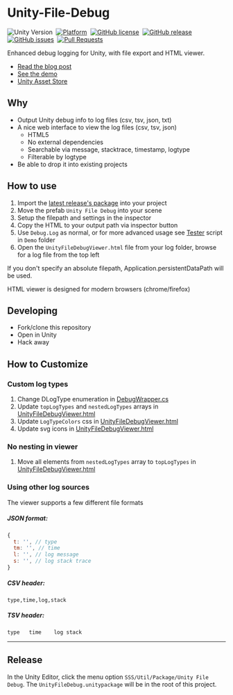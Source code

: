 # Unity-File-Debug
![Unity Version][unity-badge]&nbsp;
[![Platform][platform-badge]][repo]&nbsp;
[![GitHub license][license-badge]][license]&nbsp;
[![GitHub release][version-badge]][releases]&nbsp;
[![GitHub issues][issues-badge]][issues]&nbsp;
[![Pull Requests][pr-badge]][pulls]&nbsp;

Enhanced debug logging for Unity, with file export and HTML viewer. 
- [Read the blog post](http://www.sacredseedstudio.com/blog/2016/06/05/Output-the-Unity-console-to-file)
- [See the demo](http://www.sacredseedstudio.com/Unity-File-Debug/)
- [Unity Asset Store](https://assetstore.unity.com/packages/tools/utilities/unity-file-debug-72250)

## Why
- Output Unity debug info to log files (csv, tsv, json, txt)
- A nice web interface to view the log files (csv, tsv, json)
  - HTML5
  - No external dependencies
  - Searchable via message, stacktrace, timestamp, logtype
  - Filterable by logtype
- Be able to drop it into existing projects

## How to use
1. Import the [latest release's package](https://github.com/Sacred-Seed-Studio/Unity-File-Debug/releases) into your project
2. Move the prefab `Unity File Debug` into your scene
3. Setup the filepath and settings in the inspector
4. Copy the HTML to your output path via inspector button
5. Use `Debug.Log` as normal, or for more advanced usage see [Tester](/Assets/UnityFileDebug/Demo/Tester.cs) script in `Demo` folder
6. Open the `UnityFileDebugViewer.html` file from your log folder, browse for a log file from the top left

If you don't specify an absolute filepath, Application.persistentDataPath will be used.

HTML viewer is designed for modern browsers (chrome/firefox)

## Developing
- Fork/clone this repository
- Open in Unity
- Hack away

## How to Customize
### Custom log types
1. Change DLogType enumeration in [DebugWrapper.cs](/Assets/UnityFileDebug/Lib/Logger/Scripts/DebugWrapper.cs)
2. Update `topLogTypes` and `nestedLogTypes` arrays in [UnityFileDebugViewer.html](/Assets/UnityFileDebug/Lib/Viewer/UnityFileDebugViewer.cs)
3. Update `LogTypeColors` css in [UnityFileDebugViewer.html](/Assets/UnityFileDebug/Lib/Viewer/UnityFileDebugViewer.cs)
4. Update svg icons in [UnityFileDebugViewer.html](/Assets/UnityFileDebug/Lib/Viewer/UnityFileDebugViewer.cs)

### No nesting in viewer
1. Move all elements from `nestedLogTypes` array to `topLogTypes` in [UnityFileDebugViewer.html](/Assets/UnityFileDebug/Lib/Viewer/UnityFileDebugViewer.cs)

### Using other log sources
The viewer supports a few different file formats

##### JSON format:
```js
{
  t: '', // type
  tm: '', // time
  l: '', // log message
  s: '', // log stack trace
}
```

##### CSV header:
`type,time,log,stack`

##### TSV header:
`type	time	log	stack`

---

## Release
In the Unity Editor, click the menu option `SSS/Util/Package/Unity File Debug`. The `UnityFileDebug.unitypackage` will be in the root of this project.

<!--
Badge References
-->
[version-badge]:https://img.shields.io/github/release/Sacred-Seed-Studio/Unity-File-Debug.svg
[platform-badge]:https://img.shields.io/badge/platform-All-blue.svg
[issues-badge]:https://img.shields.io/github/issues/Sacred-Seed-Studio/Unity-File-Debug.svg
[license-badge]:https://img.shields.io/github/license/Sacred-Seed-Studio/Unity-File-Debug.svg
[unity-badge]:https://img.shields.io/badge/Unity-5.4+-blue.svg
[pr-badge]:https://img.shields.io/github/issues-pr/Sacred-Seed-Studio/Unity-File-Debug.svg

<!--
URL References
-->
[releases]:https://github.com/Sacred-Seed-Studio/Unity-File-Debug/releases
[repo]:https://github.com/Sacred-Seed-Studio/Unity-File-Debug
[issues]:https://github.com/Sacred-Seed-Studio/Unity-File-Debug/issues
[license]:https://github.com/Sacred-Seed-Studio/Unity-File-Debug/blob/master/LICENSE
[pulls]:https://github.com/Sacred-Seed-Studio/Unity-File-Debug/pulls
